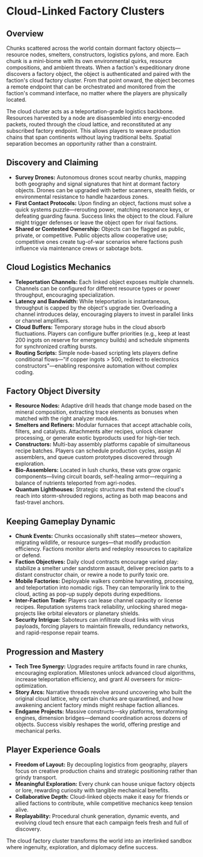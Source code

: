 # Cloud-Linked Factory Clusters

## Overview
Chunks scattered across the world contain dormant factory objects—resource nodes, smelters, constructors, logistics pylons, and more. Each chunk is a mini-biome with its own environmental quirks, resource compositions, and ambient threats. When a faction's expeditionary drone discovers a factory object, the object is authenticated and paired with the faction's cloud factory cluster. From that point onward, the object becomes a remote endpoint that can be orchestrated and monitored from the faction's command interface, no matter where the players are physically located.

The cloud cluster acts as a teleportation-grade logistics backbone. Resources harvested by a node are disassembled into energy-encoded packets, routed through the cloud lattice, and reconstituted at any subscribed factory endpoint. This allows players to weave production chains that span continents without laying traditional belts. Spatial separation becomes an opportunity rather than a constraint.

## Discovery and Claiming
- **Survey Drones:** Autonomous drones scout nearby chunks, mapping both geography and signal signatures that hint at dormant factory objects. Drones can be upgraded with better scanners, stealth fields, or environmental resistance to handle hazardous zones.
- **First Contact Protocols:** Upon finding an object, factions must solve a quick systems puzzle—rerouting power, matching resonance keys, or defeating guarding fauna. Success links the object to the cloud. Failure might trigger defenses or leave the object open for rival factions.
- **Shared or Contested Ownership:** Objects can be flagged as public, private, or competitive. Public objects allow cooperative use; competitive ones create tug-of-war scenarios where factions push influence via maintenance crews or sabotage bots.

## Cloud Logistics Mechanics
- **Teleportation Channels:** Each linked object exposes multiple channels. Channels can be configured for different resource types or power throughput, encouraging specialization.
- **Latency and Bandwidth:** While teleportation is instantaneous, throughput is capped by the object's upgrade tier. Overloading a channel introduces delay, encouraging players to invest in parallel links or channel amplifiers.
- **Cloud Buffers:** Temporary storage hubs in the cloud absorb fluctuations. Players can configure buffer priorities (e.g., keep at least 200 ingots on reserve for emergency builds) and schedule shipments for synchronized crafting bursts.
- **Routing Scripts:** Simple node-based scripting lets players define conditional flows—"if copper ingots > 500, redirect to electronics constructors"—enabling responsive automation without complex coding.

## Factory Object Diversity
- **Resource Nodes:** Adaptive drill heads that change mode based on the mineral composition, extracting trace elements as bonuses when matched with the right analyzer modules.
- **Smelters and Refiners:** Modular furnaces that accept attachable coils, filters, and catalysts. Attachments alter recipes, unlock cleaner processing, or generate exotic byproducts used for high-tier tech.
- **Constructors:** Multi-bay assembly platforms capable of simultaneous recipe batches. Players can schedule production cycles, assign AI assemblers, and queue custom prototypes discovered through exploration.
- **Bio-Assemblers:** Located in lush chunks, these vats grow organic components—living circuit boards, self-healing armor—requiring a balance of nutrients teleported from agri-nodes.
- **Quantum Lighthouses:** Strategic structures that extend the cloud's reach into storm-shrouded regions, acting as both map beacons and fast-travel anchors.

## Keeping Gameplay Dynamic
- **Chunk Events:** Chunks occasionally shift states—meteor showers, migrating wildlife, or resource surges—that modify production efficiency. Factions monitor alerts and redeploy resources to capitalize or defend.
- **Faction Objectives:** Daily cloud contracts encourage varied play: stabilize a smelter under sandstorm assault, deliver precision parts to a distant constructor chain, or rewire a node to purify toxic ore.
- **Mobile Factories:** Deployable walkers combine harvesting, processing, and teleportation into nomadic rigs. They can temporarily link to the cloud, acting as pop-up supply depots during expeditions.
- **Inter-Faction Trade:** Players can lease channel capacity or license recipes. Reputation systems track reliability, unlocking shared mega-projects like orbital elevators or planetary shields.
- **Security Intrigue:** Saboteurs can infiltrate cloud links with virus payloads, forcing players to maintain firewalls, redundancy networks, and rapid-response repair teams.

## Progression and Mastery
- **Tech Tree Synergy:** Upgrades require artifacts found in rare chunks, encouraging exploration. Milestones unlock advanced cloud algorithms, increase teleportation efficiency, and grant AI overseers for micro-optimization.
- **Story Arcs:** Narrative threads revolve around uncovering who built the original cloud lattice, why certain chunks are quarantined, and how awakening ancient factory minds might reshape faction alliances.
- **Endgame Projects:** Massive constructs—sky platforms, terraforming engines, dimension bridges—demand coordination across dozens of objects. Success visibly reshapes the world, offering prestige and mechanical perks.

## Player Experience Goals
- **Freedom of Layout:** By decoupling logistics from geography, players focus on creative production chains and strategic positioning rather than grindy transport.
- **Meaningful Exploration:** Every chunk can house unique factory objects or lore, rewarding curiosity with tangible mechanical benefits.
- **Collaborative Depth:** Cloud-linked objects make it easy for friends or allied factions to contribute, while competitive mechanics keep tension alive.
- **Replayability:** Procedural chunk generation, dynamic events, and evolving cloud tech ensure that each campaign feels fresh and full of discovery.

The cloud factory cluster transforms the world into an interlinked sandbox where ingenuity, exploration, and diplomacy define success.
